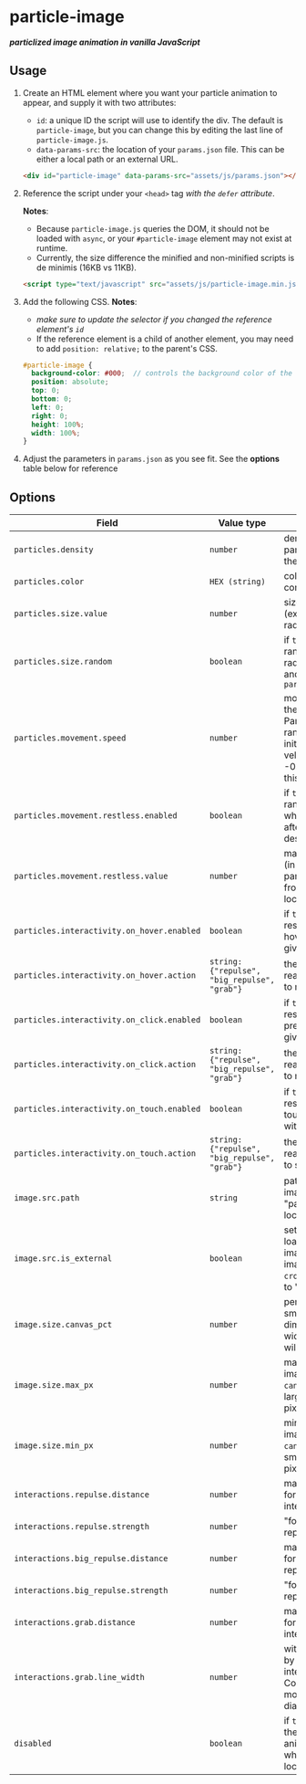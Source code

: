 # particle-image

***particlized image animation in vanilla JavaScript***


## Usage

1. Create an HTML element where you want your particle animation to appear, and supply it with two attributes:
   * `id`: a unique ID the script will use to identify the div. The default is `particle-image`, but you can change
    this by editing the last line of `particle-image.js`.
   * `data-params-src`: the location of your `params.json` file. This can be either a local path or an external URL.

    ```html
    <div id="particle-image" data-params-src="assets/js/params.json"></div>
    ```

2. Reference the script under your `<head>` tag *with the `defer` attribute*.

   **Notes**:
    * Because `particle-image.js` queries the DOM, it should not be loaded with `async`, or your
      `#particle-image` element may not exist at runtime.
    * Currently, the size difference the minified and non-minified scripts is de minimis (16KB vs 11KB).

    ```html
    <script type="text/javascript" src="assets/js/particle-image.min.js" defer></script>
    ```

3. Add the following CSS.
   **Notes**:
    * *make sure to update the selector if you changed the reference element's `id`*
    * If the reference element is a child of another element, you may need to add `position: relative;` to the
     parent's CSS.

    ```scss
    #particle-image {
      background-color: #000;  // controls the background color of the display
      position: absolute;
      top: 0;
      bottom: 0;
      left: 0;
      right: 0;
      height: 100%;
      width: 100%;
    }
    ```

4. Adjust the parameters in `params.json` as you see fit. See the **options** table below for reference

## Options

| Field                                      | Value type                                   | Description                                                                                                                         |
|--------------------------------------------|----------------------------------------------|-------------------------------------------------------------------------------------------------------------------------------------|
| `particles.density`                        | `number`                                     | density of the particles comprising the image                                                                                       |
| `particles.color`                          | `HEX (string)`                               | color of the particles comprising the image                                                                                         |
| `particles.size.value`                     | `number`                                     | size of each particle (expressed as its radius)                                                                                     |
| `particles.size.random`                    | `boolean`                                    | if `true`, particles are randomly drawn with radii between 50% and 100% of `particles.size.value`                                   |
| `particles.movement.speed`                 | `number`                                     | movement speed of the particles. Particles are randomly assigned initial x- and y-velocities between -0.5 and 0.5 times this value. |
| `particles.movement.restless.enabled`      | `boolean`                                    | if `true`, particles will randomly "jitter" when undisturbed after reaching their destination                                       |
| `particles.movement.restless.value`        | `number`                                     | maximum distance (in pixels) restless particles will move from their assigned location                                              |
| `particles.interactivity.on_hover.enabled` | `boolean`                                    | if `true`, particles will respond to mouse hovering with the given `action`                                                         |
| `particles.interactivity.on_hover.action`  | `string: {"repulse", "big_repulse", "grab"}` | the particles' reaction in response to mouse hovering                                                                               |
| `particles.interactivity.on_click.enabled` | `boolean`                                    | if `true`, particles will respond to mouse presses with the given `action`                                                          |
| `particles.interactivity.on_click.action`  | `string: {"repulse", "big_repulse", "grab"}` | the particles' reaction in response to mouse presses                                                                                |
| `particles.interactivity.on_touch.enabled` | `boolean`                                    | if `true`, particles will respond to screen touches (on mobile) with the given `action`                                             |
| `particles.interactivity.on_touch.action`  | `string: {"repulse", "big_repulse", "grab"}` | the particles' reaction in response to screen touches                                                                               |
| `image.src.path`                           | `string`                                     | path or URL to the image to be "particlized" (may be local or external)                                                             |
| `image.src.is_external`                    | `boolean`                                    | set to `true` when loading an external image to set the image object's `crossorigin` attribute to "anonymous"                       |
| `image.size.canvas_pct`                    | `number`                                     | percentage of the smallest canvas dimension (height or width) that the image will fill                                              |
| `image.size.max_px`                        | `number`                                     | maximum size of the image (overrides `canvas_pct` for very large canvases), in pixels                                               |
| `image.size.min_px`                        | `number`                                     | minimum size of the image (overrides `canvas_pct` for very small canvases), in pixels                                               |
| `interactions.repulse.distance`            | `number`                                     | maximum distance for the repulsion interaction                                                                                      |
| `interactions.repulse.strength`            | `number`                                     | "force" of the repulsion interaction                                                                                                |
| `interactions.big_repulse.distance`        | `number`                                     | maximum distance for the "big repulsion"  interaction                                                                               |
| `interactions.big_repulse.strength`        | `number`                                     | "force" of the "big repulsion" interaction                                                                                          |
| `interactions.grab.distance`               | `number`                                     | maximum distance for the "grab" interaction                                                                                         |
| `interactions.grab.line_width`             | `number`                                     | with of lines formed by the "grab" interaction. Constrained to be at most the particle's diameter                                   |
| `disabled`                                 | `boolean`                                    | if `true`, don't create the particle animation. Useful when debugging locally                                                       |
